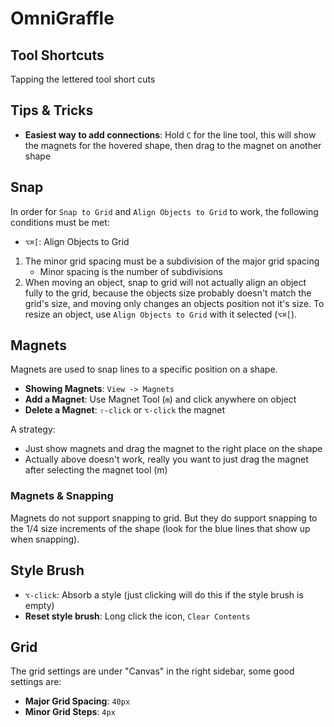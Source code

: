 # OmniGraffle

## Tool Shortcuts

Tapping the lettered tool short cuts

## Tips & Tricks

* **Easiest way to add connections**: Hold `C` for the line tool, this will show the magnets for the hovered shape, then drag to the magnet on another shape

## Snap

In order for `Snap to Grid` and `Align Objects to Grid` to work, the following conditions must be met:

* `⌥⌘[`: Align Objects to Grid

1. The minor grid spacing must be a subdivision of the major grid spacing
	* Minor spacing is the number of subdivisions
2. When moving an object, snap to grid will not actually align an object fully to the grid, because the objects size probably doesn't match the grid's size, and moving only changes an objects position not it's size. To resize an object, use `Align Objects to Grid` with it selected (`⌥⌘[`).

## Magnets

Magnets are used to snap lines to a specific position on a shape.

* **Showing Magnets**: `View -> Magnets`
* **Add a Magnet**: Use Magnet Tool (`m`) and click anywhere on object
* **Delete a Magnet**: `⇧-click` or `⌥-click` the magnet

A strategy:

* Just show magnets and drag the magnet to the right place on the shape
* Actually above doesn't work, really you want to just drag the magnet after selecting the magnet tool (m)

### Magnets & Snapping

Magnets do not support snapping to grid. But they do support snapping to the 1/4 size increments of the shape (look for the blue lines that show up when snapping).

## Style Brush

* `⌥-click`: Absorb a style (just clicking will do this if the style brush is empty)
* **Reset style brush**: Long click the icon, `Clear Contents`

## Grid

The grid settings are under "Canvas" in the right sidebar, some good settings are:

- **Major Grid Spacing**: `40px`
- **Minor Grid Steps**: `4px`
